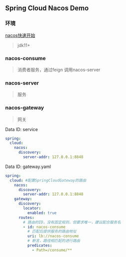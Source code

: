 ## Spring Cloud Nacos Demo
### 环境

[nacos快速开始](https://nacos.io/zh-cn/docs/quick-start.html)

> jdk11+


### nacos-consume
> 消费者服务，通过feign 调用nacos-server

### nacos-server
> 服务

### nacos-gateway
> 网关


Data ID:  service

```yaml
spring:
  cloud:
    nacos:
      discovery:
        server-addr: 127.0.0.1:8848
```

Data ID:  gateway.yaml

```yaml
spring:
  cloud: #配置SpringCloudGateway的路由
    nacos:
      discovery:
        server-addr: 127.0.0.1:8848
    gateway:
      discovery:
        locator:
          enabled: true
      routes:
        # 路由的ID，没有固定规则，但要求唯一，建议配合服务名
        - id: nacos-consume
          # 匹配后提供服务的路由地址
          uri: lb://nacos-consume
          # 断言，路径相匹配的进行路由
          predicates:
            - Path=/consume/**
```